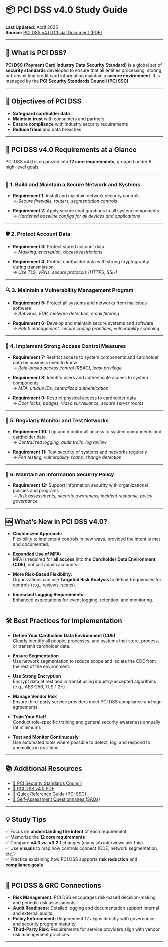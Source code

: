 # 📦 PCI DSS v4.0 Study Guide

**Last Updated:** April 2025  
**Source:** [PCI DSS v4.0 Official Document (PDF)](https://www.commerce.uwo.ca/pdf/PCI-DSS-v4_0.pdf)

---

## 📖 What is PCI DSS?

**PCI DSS (Payment Card Industry Data Security Standard)** is a global set of **security standards** developed to ensure that all entities processing, storing, or transmitting credit card information maintain a **secure environment**. It is managed by the **PCI Security Standards Council (PCI SSC)**.

---

## 🎯 Objectives of PCI DSS

- **Safeguard cardholder data**
- **Maintain trust** with consumers and partners
- **Ensure compliance** with industry security requirements
- **Reduce fraud** and data breaches

---

## 🔑 PCI DSS v4.0 Requirements at a Glance

PCI DSS v4.0 is organized into **12 core requirements**, grouped under 6 high-level goals:

---

### 🔐 1. Build and Maintain a Secure Network and Systems

- **Requirement 1:** Install and maintain network security controls  
  *→ Secure firewalls, routers, segmentation controls*

- **Requirement 2:** Apply secure configurations to all system components  
  *→ Hardened baseline configs for all devices and applications*

---

### 🛡️ 2. Protect Account Data

- **Requirement 3:** Protect stored account data  
  *→ Masking, encryption, access restrictions*

- **Requirement 4:** Protect cardholder data with strong cryptography during transmission  
  *→ Use TLS, VPNs, secure protocols (HTTPS, SSH)*

---

### 🔍 3. Maintain a Vulnerability Management Program

- **Requirement 5:** Protect all systems and networks from malicious software  
  *→ Antivirus, EDR, malware detection, email filtering*

- **Requirement 6:** Develop and maintain secure systems and software  
  *→ Patch management, secure coding practices, vulnerability scanning*

---

### 👤 4. Implement Strong Access Control Measures

- **Requirement 7:** Restrict access to system components and cardholder data by business need to know  
  *→ Role-based access control (RBAC), least privilege*

- **Requirement 8:** Identify users and authenticate access to system components  
  *→ MFA, unique IDs, centralized authentication*

- **Requirement 9:** Restrict physical access to cardholder data  
  *→ Door locks, badges, video surveillance, secure server rooms*

---

### 🔁 5. Regularly Monitor and Test Networks

- **Requirement 10:** Log and monitor all access to system components and cardholder data  
  *→ Centralized logging, audit trails, log review*

- **Requirement 11:** Test security of systems and networks regularly  
  *→ Pen testing, vulnerability scans, change detection*

---

### 🧾 6. Maintain an Information Security Policy

- **Requirement 12:** Support information security with organizational policies and programs  
  *→ Risk assessments, security awareness, incident response, policy governance*

---

## 🆕 What’s New in PCI DSS v4.0?

- **Customized Approach:**  
  Flexibility to implement controls in new ways, provided the intent is met and documented.

- **Expanded Use of MFA:**  
  MFA is required for **all access** into the **Cardholder Data Environment (CDE)**, not just admin accounts.

- **More Risk-Based Flexibility:**  
  Organizations can use **Targeted Risk Analysis** to define frequencies for controls (e.g., reviews, scans).

- **Increased Logging Requirements:**  
  Enhanced expectations for event logging, retention, and monitoring.

---

## 🛠️ Best Practices for Implementation

- **Define Your Cardholder Data Environment (CDE)**  
  Clearly identify all people, processes, and systems that store, process, or transmit cardholder data.

- **Ensure Segmentation**  
  Use network segmentation to reduce scope and isolate the CDE from the rest of the environment.

- **Use Strong Encryption**  
  Encrypt data at rest and in transit using industry-accepted algorithms (e.g., AES-256, TLS 1.2+).

- **Manage Vendor Risk**  
  Ensure third-party service providers meet PCI DSS compliance and sign agreements.

- **Train Your Staff**  
  Conduct role-specific training and general security awareness annually (at minimum).

- **Test and Monitor Continuously**  
  Use automated tools where possible to detect, log, and respond to anomalies in real-time.

---

## 📚 Additional Resources

- [🔗 PCI Security Standards Council](https://www.pcisecuritystandards.org)
- [🔗 PCI DSS v4.0 PDF](https://www.commerce.uwo.ca/pdf/PCI-DSS-v4_0.pdf)
- [🔗 Quick Reference Guide (PCI SSC)](https://www.pcisecuritystandards.org/documents/PCI_DSS-QRG-v4_0.pdf)
- [🔗 Self-Assessment Questionnaires (SAQs)](https://www.pcisecuritystandards.org/assessors_and_solutions/self_assessment)

---

## 💡 Study Tips

✅ Focus on **understanding the intent** of each requirement  
✅ Memorize the **12 core requirements**  
✅ Compare **v4.0 vs. v3.2.1** changes (many job interviews ask this)  
✅ Use **visuals** to map how controls connect (CDE, network segmentation, etc.)  
✅ Practice explaining how PCI DSS supports **risk reduction** and **compliance goals**

---

## 🧠 PCI DSS & GRC Connections

- **Risk Management:** PCI DSS encourages risk-based decision-making and periodic risk assessments.
- **Audit Readiness:** Detailed logging and documentation support internal and external audits.
- **Policy Enforcement:** Requirement 12 aligns directly with governance and security program maturity.
- **Third-Party Risk:** Requirements for service providers align with vendor risk management practices.

---

